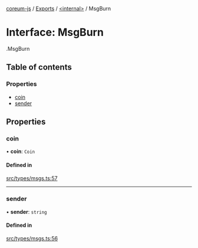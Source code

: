 [coreum-js](../README.md) / [Exports](../modules.md) / [<internal\>](../modules/internal_.md) / MsgBurn

# Interface: MsgBurn

[<internal>](../modules/internal_.md).MsgBurn

## Table of contents

### Properties

- [coin](internal_.MsgBurn.md#coin)
- [sender](internal_.MsgBurn.md#sender)

## Properties

### coin

• **coin**: `Coin`

#### Defined in

[src/types/msgs.ts:57](https://github.com/PulsaraIO/coreum-js/blob/64a1208/src/types/msgs.ts#L57)

___

### sender

• **sender**: `string`

#### Defined in

[src/types/msgs.ts:56](https://github.com/PulsaraIO/coreum-js/blob/64a1208/src/types/msgs.ts#L56)
